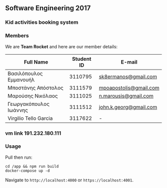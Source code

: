 ## Software Engineering 2017

### Kid activities booking system

### Members

We are **Team Rocket** and here are our member details:

| Full Name 		    	| Student ID | E-mail 					|
| ------------------------- | ---------- | ------------------------ |
| Βασιλόπουλος Εμμανουήλ 	| 3110795	 | sk8ermanos@gmail.com 	|
| Μποστάνης Απόστολος		| 3111579	 | mpoapostolis@gmail.com	|
| Μαρούσης Νικόλαος		    | 3111025	 | n.marousis@gmail.com 	|
| Γεωργακόπουλος Ιωάννης	| 3111512	 | john.k.georg@gmail.com	|
| Virgilio Tello Garcia	    | 3117622	 |	-						|


### vm link 191.232.180.111

### Usage
Pull then run:
```
cd /app && npm run build
docker-compose up -d
```

Navigate to `http://localhost:4000` or `https://localhost:4001`.

